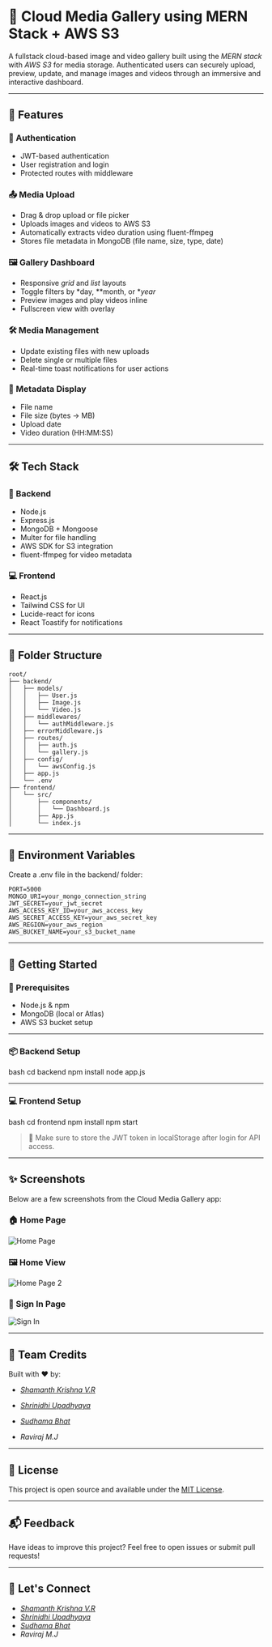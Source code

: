 # 📸 Cloud Media Gallery using MERN Stack + AWS S3

A fullstack cloud-based image and video gallery built using the *MERN stack* with *AWS S3* for media storage. Authenticated users can securely upload, preview, update, and manage images and videos through an immersive and interactive dashboard.

---

## 🚀 Features

### 🔐 Authentication
- JWT-based authentication
- User registration and login
- Protected routes with middleware

### 📤 Media Upload
- Drag & drop upload or file picker
- Uploads images and videos to AWS S3
- Automatically extracts video duration using fluent-ffmpeg
- Stores file metadata in MongoDB (file name, size, type, date)

### 🖼 Gallery Dashboard
- Responsive *grid* and *list* layouts
- Toggle filters by *day, **month, or **year*
- Preview images and play videos inline
- Fullscreen view with overlay

### 🛠 Media Management
- Update existing files with new uploads
- Delete single or multiple files
- Real-time toast notifications for user actions

### 🧠 Metadata Display
- File name
- File size (bytes → MB)
- Upload date
- Video duration (HH:MM:SS)

---

## 🛠 Tech Stack

### 🔧 Backend
- Node.js
- Express.js
- MongoDB + Mongoose
- Multer for file handling
- AWS SDK for S3 integration
- fluent-ffmpeg for video metadata

### 💻 Frontend
- React.js
- Tailwind CSS for UI
- Lucide-react for icons
- React Toastify for notifications

---

## 📂 Folder Structure

```
root/
├── backend/
│   ├── models/
│   │   ├── User.js
│   │   ├── Image.js
│   │   └── Video.js
│   ├── middlewares/
│   │   └── authMiddleware.js
│   ├── errorMiddleware.js
│   ├── routes/
│   │   ├── auth.js
│   │   └── gallery.js
│   ├── config/
│   │   └── awsConfig.js
│   ├── app.js
│   └── .env
├── frontend/
│   └── src/
│       ├── components/
│       │   └── Dashboard.js
│       ├── App.js
│       └── index.js

```

---

## 🔐 Environment Variables

Create a .env file in the backend/ folder:

```
PORT=5000
MONGO_URI=your_mongo_connection_string
JWT_SECRET=your_jwt_secret
AWS_ACCESS_KEY_ID=your_aws_access_key
AWS_SECRET_ACCESS_KEY=your_aws_secret_key
AWS_REGION=your_aws_region
AWS_BUCKET_NAME=your_s3_bucket_name
```

---

## 🚀 Getting Started

### 🧰 Prerequisites
- Node.js & npm
- MongoDB (local or Atlas)
- AWS S3 bucket setup

---

### 📦 Backend Setup

bash
cd backend
npm install
node app.js


---

### 💻 Frontend Setup

bash
cd frontend
npm install
npm start


> 🔐 Make sure to store the JWT token in localStorage after login for API access.

---

## ✨ Screenshots

Below are a few screenshots from the Cloud Media Gallery app:

### 🏠 Home Page

![Home Page](screenshots/home-page.png)

### 🖼️  Home View

![Home Page 2](screenshots/home-page2.png)

### 🔐 Sign In Page

![Sign In](screenshots/sign-in.png)


---

## 👥 Team Credits

Built with ❤ by:
- [*Shamanth Krishna V.R*](https://github.com/Shamanth-k)

- [*Shrinidhi Upadhyaya*](https://github.com/Shrinidhi972004)

- [*Sudhama Bhat*](https://github.com/Sudhama-bhat)

- *Raviraj M.J*

---

## 📄 License

This project is open source and available under the [MIT License](LICENSE).

---

## 📬 Feedback

Have ideas to improve this project? Feel free to open issues or submit pull requests!

---

## 🔗 Let's Connect

- [*Shamanth Krishna V.R*](www.linkedin.com/in/shamanth-krishna-v-r-89178b267)
- [*Shrinidhi Upadhyaya*](https://www.linkedin.com/in/shrinidhi-upadhyaya-82114a26a)
- [*Sudhama Bhat*]([https://github.com/Sudhama-bhat](https://www.linkedin.com/in/sudhama-bhat-349a31241))
- *Raviraj M.J*
